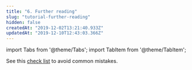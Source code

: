 ```yaml
---
title: "6. Further reading"
slug: "tutorial-further-reading"
hidden: false
createdAt: "2019-12-02T13:21:40.933Z"
updatedAt: "2019-12-10T12:43:03.366Z"
---
```


import Tabs from '@theme/Tabs';
import TabItem from '@theme/TabItem';

See this [check list](http://support.seats.io/en/articles/3539620-integration-checklist) to avoid common mistakes.
